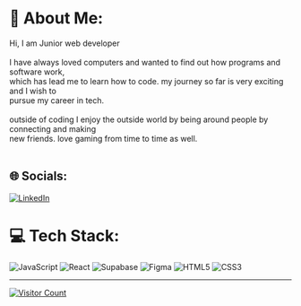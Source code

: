 # 💫 About Me:
Hi, I am Junior web developer <br><br>I have always loved computers and wanted to find out how programs and software work,<br>which has lead me to learn how to code. my journey so far is very exciting and I wish to <br>pursue my career in tech.<br><br>outside of coding I enjoy the outside world by being around people by connecting and making <br>new friends. love gaming from time to time as well.<br><br>


## 🌐 Socials:
[![LinkedIn](https://img.shields.io/badge/LinkedIn-%230077B5.svg?logo=linkedin&logoColor=white)](https://linkedin.com/in/yusri-nelson) 

# 💻 Tech Stack:
![JavaScript](https://img.shields.io/badge/javascript-%23323330.svg?style=for-the-badge&logo=javascript&logoColor=%23F7DF1E) ![React](https://img.shields.io/badge/react-%2320232a.svg?style=for-the-badge&logo=react&logoColor=%2361DAFB) 	![Supabase](https://img.shields.io/badge/Supabase-3ECF8E?style=for-the-badge&logo=supabase&logoColor=white) 	![Figma](https://img.shields.io/badge/figma-%23F24E1E.svg?style=for-the-badge&logo=figma&logoColor=white) ![HTML5](https://img.shields.io/badge/html5-%23E34F26.svg?style=for-the-badge&logo=html5&logoColor=white) ![CSS3](https://img.shields.io/badge/css3-%231572B6.svg?style=for-the-badge&logo=css3&logoColor=white)

---
[![Visitor Count](https://visitcount.itsvg.in/api?id=yusrinelson&icon=0&color=0)](https://visitcount.itsvg.in)

<!-- Proudly created with GPRM ( https://gprm.itsvg.in ) -->
